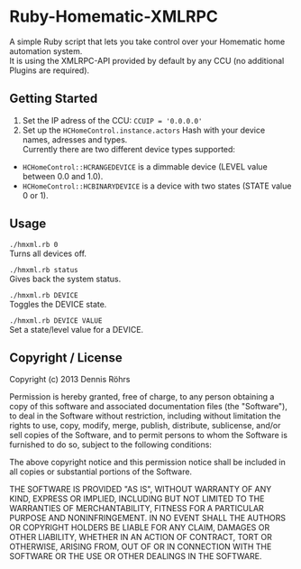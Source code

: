 Ruby-Homematic-XMLRPC
=====================

A simple Ruby script that lets you take control over your Homematic home automation system.<br>
It is using the XMLRPC-API provided by default by any CCU (no additional Plugins are required).

## Getting Started

1. Set the IP adress of the CCU: <code>CCUIP = '0.0.0.0'</code>
2. Set up the <code>HCHomeControl.instance.actors</code> Hash with your device names, adresses and types.<br>
Currently there are two different device types supported:<br>
  <ul><li><code>HCHomeControl::HCRANGEDEVICE</code> is a dimmable device (LEVEL value between 0.0 and 1.0).</li>
  <li><code>HCHomeControl::HCBINARYDEVICE</code> is a device with two states (STATE value 0 or 1).</li></ul>

## Usage

<code>./hmxml.rb 0</code><br>
Turns all devices off.<br>

<code>./hmxml.rb status</code><br>
Gives back the system status.<br>

<code>./hmxml.rb DEVICE</code><br>
Toggles the DEVICE state.<br>

<code>./hmxml.rb DEVICE VALUE</code><br>
Set a state/level value for a DEVICE.<br>

## Copyright / License

Copyright (c) 2013 Dennis Röhrs<br>
<p>Permission is hereby granted, free of charge, to any person obtaining a copy of this software and associated documentation files (the "Software"), to deal in the Software without restriction, including without limitation the rights to use, copy, modify, merge, publish, distribute, sublicense, and/or sell copies of the Software, and to permit persons to whom the Software is furnished to do so, subject to the following conditions:</p>
<p>The above copyright notice and this permission notice shall be included in all copies or substantial portions of the Software.</p>
<p>THE SOFTWARE IS PROVIDED "AS IS", WITHOUT WARRANTY OF ANY KIND, EXPRESS OR IMPLIED, INCLUDING BUT NOT LIMITED TO THE WARRANTIES OF MERCHANTABILITY, FITNESS FOR A PARTICULAR PURPOSE AND NONINFRINGEMENT. IN NO EVENT SHALL THE AUTHORS OR COPYRIGHT HOLDERS BE LIABLE FOR ANY CLAIM, DAMAGES OR OTHER LIABILITY, WHETHER IN AN ACTION OF CONTRACT, TORT OR OTHERWISE, ARISING FROM, OUT OF OR IN CONNECTION WITH THE SOFTWARE OR THE USE OR OTHER DEALINGS IN THE SOFTWARE.</p>
